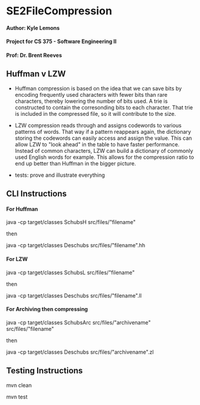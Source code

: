 # SE2FileCompression
#### Author: Kyle Lemons
#### Project for CS 375 - Software Engineering II
#### Prof: Dr. Brent Reeves



## Huffman v LZW
- Huffman compression is based on the idea that we can save bits by encoding frequently used characters with fewer bits than rare characters, thereby lowering the number of bits used. A trie is constructed to contain the corresonding bits to each character. That trie is included in the compressed file, so it will contribute to the size.
- LZW compression reads through and assigns codewords to various patterns of words. That way if a pattern reappears again, the dictionary storing the codewords can easily access and assign the value. This can allow LZW to "look ahead" in the table to have faster performance. Instead of common characters, LZW can build a dictionary of commonly used English words for example. This allows for the compression ratio to end up better than Huffman in the bigger picture.

- tests: prove and illustrate everything

## CLI Instructions

#### For Huffman
java -cp target/classes SchubsH src/files/"filename"

then

java -cp target/classes Deschubs src/files/"filename".hh

#### For LZW
java -cp target/classes SchubsL src/files/"filename"

then

java -cp target/classes Deschubs src/files/"filename".ll

#### For Archiving then compressing
java -cp target/classes SchubsArc src/files/"archivename" src/files/"filename"

then

java -cp target/classes Deschubs src/files/"archivename".zl

## Testing Instructions

mvn clean

mvn test
